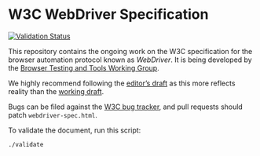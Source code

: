# W3C WebDriver Specification

[![Validation Status](https://travis-ci.org/w3c/webdriver.svg)](https://travis-ci.org/w3c/webdriver)

This repository contains the ongoing work on the W3C specification
for the browser automation protocol known as _WebDriver_.
It is being developed by the [Browser Testing and Tools Working Group](http://www.w3.org/testing/browser/).

We highly recommend following the [editor’s draft](https://w3c.github.io/webdriver/webdriver-spec.html)
as this more reflects reality than the [working draft](http://www.w3.org/TR/webdriver/).

Bugs can be filed against the [W3C bug tracker](https://www.w3.org/Bugs/Public/enter_bug.cgi?comment=&blocked=20860&short_desc=%5BWebDriver%20Spec%5D%3A%20&product=Browser%20Test%2FTools%20WG&component=WebDriver),
and pull requests should patch `webdriver-spec.html`.

To validate the document, run this script:

    ./validate
